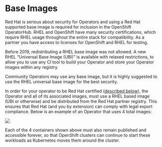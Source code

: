 # Base Images

Red Hat is serious about security for Operators and using a Red Hat supported base image is required for inclusion in the OpenShift OperatorHub. RHEL and OpenShift have many security certifications, which require RHEL usage throughout the entire stack for compatibility. As a partner you have access to licenses for OpenShift and RHEL for testing.  


Before 2019, redistributing a RHEL base image was not allowed. A new RHEL “Universal Base Image \(UBI\)” is available with relaxed restrictions, to allow you to use any CI tool to build your Operator and store your Operator images within any registry.  


Community Operators may use any base image, but it is highly suggested to use the RHEL universal base image for the best security.  


In order for your operator to be Red Hat certified \([described below](https://docs.google.com/document/d/1mIt3udqTe8um3HeeomN8wK0cpV8fMeTePx9Dq_rfRYg/edit#heading=h.7js099dyqp0h)\), the Operator and all of its associated images, must use a RHEL based image \(UBI or otherwise\) and be distributed from the Red Hat partner registry. This ensures that Red Hat \(and you by extension\) can comply with legal export compliance. Below is an example of an Operator that uses 4 total images:  

![](https://docs.google.com/drawings/u/1/d/sVhD_GvOhzGLHorJvG5BtMQ/image?w=447&h=293&rev=10&ac=1&parent=1mIt3udqTe8um3HeeomN8wK0cpV8fMeTePx9Dq_rfRYg.png)

Each of the 4 containers shown above must also remain published and accessible forever, so that OpenShift clusters can continue to start these workloads as Kubernetes moves them around the cluster.  
